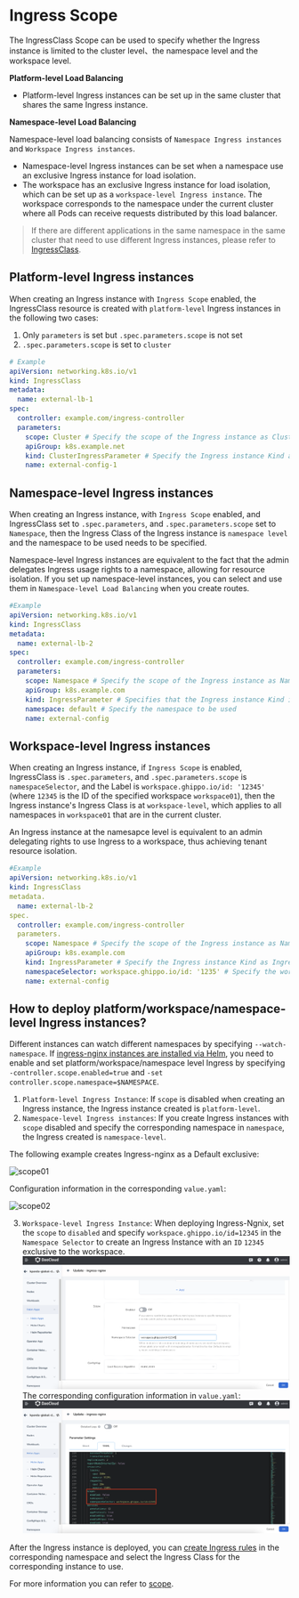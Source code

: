# Ingress Scope

The IngressClass Scope can be used to specify whether the Ingress instance is limited to the cluster level、the namespace level and the workspace level.

**Platform-level Load Balancing**

* Platform-level Ingress instances can be set up in the same cluster that shares the same Ingress instance.

**Namespace-level Load Balancing**

Namespace-level load balancing consists of `Namespace Ingress instances` and `Workspace Ingress instances`.

* Namespace-level Ingress instances can be set when a namespace use an exclusive Ingress instance for load isolation.
* The workspace has an exclusive Ingress instance for load isolation, which can be set up as a `workspace-level Ingress instance`. The workspace corresponds to the namespace under the current cluster where all Pods can receive requests distributed by this load balancer.

> If there are different applications in the same namespace in the same cluster that need to use different Ingress instances, please refer to [IngressClass](ingressclass.md).

## Platform-level Ingress instances

When creating an Ingress instance with `Ingress Scope` enabled, the IngressClass resource is created with `platform-level` Ingress instances in the following two cases:

1. Only `parameters` is set but `.spec.parameters.scope` is not set
2. `.spec.parameters.scope` is set to `cluster`

```yaml
# Example
apiVersion: networking.k8s.io/v1
kind: IngressClass
metadata:
  name: external-lb-1
spec:
  controller: example.com/ingress-controller
  parameters:
    scope: Cluster # Specify the scope of the Ingress instance as Cluster
    apiGroup: k8s.example.net
    kind: ClusterIngressParameter # Specify the Ingress instance Kind as ClusterIngressParameter
    name: external-config-1
```

## Namespace-level Ingress instances

When creating an Ingress instance, with  `Ingress Scope` enabled, and IngressClass set to `.spec.parameters`, and `.spec.parameters.scope` set to `Namespace`, then the Ingress Class of the Ingress instance is `namespace level` and the namespace to be used needs to be specified.

Namespace-level Ingress instances are equivalent to the fact that the admin delegates Ingress usage rights to a namespace, allowing for resource isolation. If you set up namespace-level instances, you can select and use them in `Namespace-level Load Balancing` when you create routes.

```yaml
#Example
apiVersion: networking.k8s.io/v1
kind: IngressClass
metadata:
  name: external-lb-2
spec:
  controller: example.com/ingress-controller
  parameters:
    scope: Namespace # Specify the scope of the Ingress instance as Namespace
    apiGroup: k8s.example.com
    kind: IngressParameter # Specifies that the Ingress instance Kind is IngressParameter
    namespace: default # Specify the namespace to be used
    name: external-config
```

## Workspace-level Ingress instances

When creating an Ingress instance, if `Ingress Scope` is enabled, IngressClass is `.spec.parameters`, and `.spec.parameters.scope` is `namespaceSelector`, and the Label is `workspace.ghippo.io/id: '12345'` (where `12345` is the ID of the specified workspace `workspace01`), then the Ingress instance's Ingress Class is at `workspace-level`, which applies to all namespaces in `workspace01` that are in the current cluster.

An Ingress instance at the namesapce level is equivalent to an admin delegating rights to use Ingress to a workspace, thus achieving tenant resource isolation.

```yaml
#Example
apiVersion: networking.k8s.io/v1
kind: IngressClass
metadata.
  name: external-lb-2
spec.
  controller: example.com/ingress-controller
  parameters.
    scope: Namespace # Specify the scope of the Ingress instance as Namespace
    apiGroup: k8s.example.com
    kind: IngressParameter # Specify the Ingress instance Kind as IngressParameter
    namespaceSelector: workspace.ghippo.io/id: '1235' # Specify the workspace ID to be used
    name: external-config
```

## How to deploy platform/workspace/namespace-level Ingress instances?

Different instances can watch different namespaces by specifying `--watch-namespace`.
If [ingress-nginx instances are installed via Helm](install.md), you need to enable and set platform/workspace/namespace level Ingress by specifying `-controller.scope.enabled=true` and `-set controller.scope.namespace=$NAMESPACE`.

1. `Platform-level Ingress Instance`: If `scope` is disabled when creating an Ingress instance, the Ingress instance created is `platform-level`.
2. `Namespace-level Ingress instances`: If you create Ingress instances with `scope` disabled and specify the corresponding namespace in `namespace`, the Ingress created is `namespace-level`.

The following example creates Ingress-nginx as a Default exclusive:

![scope01](https://docs.daocloud.io/daocloud-docs-images/docs/en/docs/network/images/scope01.png)

Configuration information in the corresponding `value.yaml`:

![scope02](https://docs.daocloud.io/daocloud-docs-images/docs/en/docs/network/images/scope02.png)

3. `Workspace-level Ingress Instance`: When deploying Ingress-Ngnix, set the `scope` to `disabled` and specify `workspace.ghippo.io/id=12345` in the `Namespace Selector` to create an Ingress Instance with an `ID`  `12345` exclusive to the workspace.
    ![WorkspaceIngress](../../images/workspace.png) The corresponding configuration information in `value.yaml`: ![workspaceingress02](../../images/workspace02.png)

After the Ingress instance is deployed, you can [create Ingress rules](../../../kpanda/user-guide/network/create-ingress.md) in the corresponding namespace and select the Ingress Class for the corresponding instance to use.

For more information you can refer to [scope](https://kubernetes.github.io/ingress-nginx/deploy/#scope).
